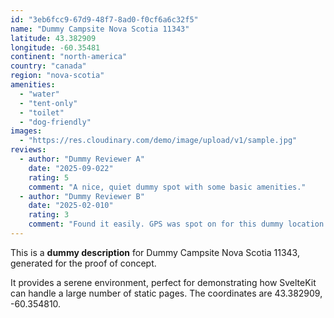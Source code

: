 ```yaml
---
id: "3eb6fcc9-67d9-48f7-8ad0-f0cf6a6c32f5"
name: "Dummy Campsite Nova Scotia 11343"
latitude: 43.382909
longitude: -60.35481
continent: "north-america"
country: "canada"
region: "nova-scotia"
amenities:
  - "water"
  - "tent-only"
  - "toilet"
  - "dog-friendly"
images:
  - "https://res.cloudinary.com/demo/image/upload/v1/sample.jpg"
reviews:
  - author: "Dummy Reviewer A"
    date: "2025-09-022"
    rating: 5
    comment: "A nice, quiet dummy spot with some basic amenities."
  - author: "Dummy Reviewer B"
    date: "2025-02-010"
    rating: 3
    comment: "Found it easily. GPS was spot on for this dummy location."
---
```


This is a **dummy description** for Dummy Campsite Nova Scotia 11343, generated for the proof of concept.

It provides a serene environment, perfect for demonstrating how SvelteKit can handle a large number of static pages. The coordinates are 43.382909, -60.354810.
